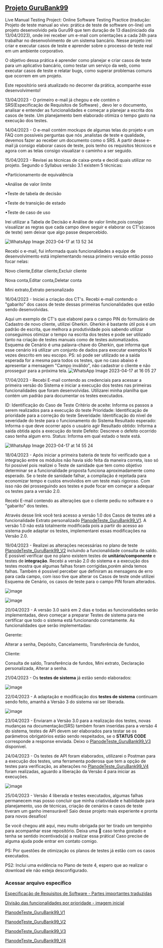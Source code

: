 ## [Projeto GuruBank99](https://www.guru99.com/live-testing-project.html)

Live Manual Testing Project: Online Software Testing Practice (tradução: Projeto de teste manual ao vivo: prática de teste de software on-line) um projeto desenvolvido pela Guru99 que tem duração de 13 dias(iniciado dia 13/04/2023), onde irei receber um e-mail com orientações a cada 24h para trabalhar no desenvolvimento de um sistema bancário. Nesse projeto irei criar e executar casos de teste e aprender sobre o processo de teste real em um ambiente corporativo.

O objetivo dessa prática é aprender como planejar e criar casos de teste para um aplicativo bancário, como testar um serviço da web, como executar casos de teste e relatar bugs, como superar problemas comuns que ocorrem em um projeto.

Este repositório será atualizado no decorrer da prática, acompanhe esse desenvolvimento!

13/04/2023 - O primeiro e-mail já chegou e ele contém o SRS(Especificação de Requisitos de Software) , devo ler o documento, analisar e entender as funcionalidades e começar a planejar a escrita dos casos de teste. Um planejamento bem elaborado otimiza o tempo gasto na execução dos testes.

14/04/2023 - O e-mail contém mockups de algumas telas do projeto e um FAQ com possíveis perguntas que nós ,analistas de teste e qualidade, devemos fazer ao receber um documento como o SRS. A partir desse e-mail já consigo elaborar casos de teste, pois tenho os requisitos técnicos e agora com as telas consigo visualizar o caminho a ser seguido.

15/04/2023 - Revisei as técnicas de caixa-preta e decidi quais utilizar no projeto. Segundo o Syllabus versão 3.1 existem 5 técnicas:

•Particionamento de equivalência

•Análise de valor limite

•Teste de tabela de decisão

•Teste de transição de estado

•Teste de caso de uso

Irei utilizar a Tabela de Decisão e Análise de valor limite,pois consigo visualizar as regras que cada campo deve seguir e elaborar os CT's(casos de teste) sem deixar que algo passe despercebido.

![WhatsApp Image 2023-04-17 at 13 52 34](https://user-images.githubusercontent.com/102709022/232555850-b1098014-a684-41ba-a0ba-cdd431e448c0.jpeg)

Recebi o e-mail, fui informada quais funcionalidades a equipe de desenvolvimento está implementando nessa primeiro versão então posso focar nelas:

Novo cliente,Editar cliente,Excluir cliente

Nova conta,Editar conta,Deletar conta


Mini extrato,Extrato personalizado



16/04/2023 - Iniciei a criação dos CT's. Recebi e-mail contendo o "gabarito" dos casos de teste dessas primeiras funcionalidades que estão sendo desenvolvidas.

Aqui um exemplo de CT's que elaborei para o campo PIN do formulário de Cadastro de novo cliente, utilizei Gherkin. Gherkin é bastante útil pois é um padrão de escrita, que melhora a produtividade pois sabendo utilizar conseguimos otimizar o tempo na escrita dos testes e pode ser utilizado tanto na criação de testes manuais como de testes automatizados. Esquema de Cenário é uma palavra-chave do Gherkin, que informa que esse cenário irá utilizar um conjunto de dados para executar exemplos N vezes descrito em seu escopo. PS: só pode ser utilizado se a saída esperada for a mesma para todos os testes, que no caso abaixo é apresentar a mensagem "Campo inválido", não cadastrar o cliente e não prosseguir para a próxima tela.
![WhatsApp Image 2023-04-17 at 16 05 27](https://user-images.githubusercontent.com/102709022/233801378-a3095bd9-377a-4801-b34e-497cf3227525.jpeg)


17/04/2023 - Recebi E-mail contendo as credenciais para acessar a primeira versão do Sistema e iniciar a execução dos testes nas primeiras funcionalidades que foram desenvolvidas. Utilizarei minha planilha que contém um padrão para documentar os testes executados.

ID: Identificação do Caso de Teste
Critério de aceite: Informa os passos a serem realizados para a execução do teste
Prioridade: Identificação de prioridade para a correção do teste
Severidade: Identificação do nível de severidade do teste para o funcionamento do Sistema
Resultado esperado: Informa o que deve ocorrer após o usuário agir
Resultado obtido: Informa a saída obtida após a execução do teste
Defeito: Descreve o defeito ocorrido caso tenha algum erro.
Status: Informa em qual estado o teste está.


![WhatsApp Image 2023-04-17 at 14 55 24](https://user-images.githubusercontent.com/102709022/232570349-c0520aca-32a4-4894-b641-0b15798dc670.jpeg)

18/04/2023 - Após iniciar a primeira bateria de teste foi verificado que a integração entre os módulos não havia sido feita da maneira correta, isso só foi possivel pois realizei o Teste de sanidade que tem como objetivo determinar se a funcionalidade proposta funciona aproximadamente como esperado. Se o teste de sanidade falhar, a compilação é rejeitada para economizar tempo e custos envolvidos em um teste mais rigoroso. Com isso não dei prosseguindo aos testes e pude focar em começar a adequar os testes para a versão 2.0.

Recebi E-mail contendo as alterações que o cliente pediu no software e o "gabarito" dos testes.

Através desse link você terá acesso a versão 1.0 dos Casos de testes até a funcionalidade Extrato personalizado  [PlanodeTeste_GuruBank99_V1](https://github.com/julissy/Testes_GuruBank99/blob/main/PlanodeTeste_GuruBank99_V1.xlsx). A versão 1.0 não está totalmente modificada pois a partir do acesso ao sistema pude adaptar os testes, implementarei essas modificações na Versão 2.0. 


19/04/2023 - Realizei as alterações necessárias no plano de teste [PlanodeTeste_GuruBank99_V2](https://github.com/julissy/Testes_GuruBank99/blob/main/PlanodeTeste_GuruBank99_V2.xlsx) incluindo a funcionalidade consulta de saldo. É possivel verificar que no plano existem testes de **unitário/componente** e testes de **integração**. Recebi a versão 2.0 do sistema e a execução dos testes mostra que algumas falhas foram corrigidas,porém ainda temos falhas. Também é possivel perceber que definiram as mensagens de erro para cada campo, com isso tive que alterar os Casos de teste onde utilizei Esquema de Cenário, os casos de teste para o campo PIN foram alterados. 


![image](https://user-images.githubusercontent.com/102709022/233801575-5df7660f-8cd8-44fe-ab08-234de907998e.png)


![image](https://user-images.githubusercontent.com/102709022/233798283-28998c3a-328e-41e5-8991-176d1c68d3c2.png)


20/04/2023 - A versão 3.0 sairá em 2 dias e todas as funcionalidades serão implementadas, devo começar a preparar Testes de sistema para me certificar que todo o sistema está funcionando corretamente.
As funcionalidades que serão implementadas:

 Gerente:

Alterar a senha,
Depósito,
Cancelamento,
Transferência de fundos,


Cliente:

Consulta de saldo,
Transferência de fundos,
Mini extrato,
Declaração personalizada,
Alterar a senha.

21/04/2023 - Os **testes de sistema** já estão sendo elaborados:



![image](https://user-images.githubusercontent.com/102709022/233757476-7ff00328-b1c8-433d-b455-8aef395589f8.png)

22/04/2023 - A adaptação e modificação dos **testes de sistema** continuam sendo feito, amanhã a Versão 3 do sistema vai ser liberada.

![image](https://user-images.githubusercontent.com/102709022/234442156-9a8e5444-1c70-41c3-acf4-7f868e9f9899.png)


23/04/2023 - Enviaram a Versão 3.0 para a realização dos testes, novas mudanças na documentação(SRS) também foram inseridas para a versão 4 do sistema, testes de API devem ser elaborados para testar se os parâmetros obrigatórios estão sendo respeitados, se o **STATUS CODE** corresponde a response enviada.
Deixo o [PlanodeTeste_GuruBank99_V3](https://github.com/julissy/Testes_GuruBank99/blob/main/PlanodeTeste_GuruBank99_V3.xlsx) disponivel.  


24/04/2023 - Os testes de API foram elaborados, utilizarei o Postman para a execução dos testes, uma ferramenta poderosa que tem a opção de testes para verificação, as alterações no [PlanodeTeste_GuruBank99_V4](https://github.com/julissy/Testes_GuruBank99/blob/main/PlanodeTeste_GuruBank99_V4.xlsx) foram realizadas, aguardo a liberação da Versão 4 para iniciar as execuções.

![image](https://user-images.githubusercontent.com/102709022/234446439-470c7238-4830-4aee-88df-cbd5aef113cc.png)



25/04/2023 - Versão 4 liberada e testes executados, algumas falhas permanecem mas posso concluir que minha criatividade e habilidade para planejamento, uso de técnicas, criação de cenários e casos de teste tiveram um ganho imensurável! 
Saio desse projeto mais experiente e pronta para novos desafios!


Se você chegou até aqui, meu muito obrigada por ter tirado um tempinho para acompanhar esse repositório. Deixa uma :star2: caso tenha gostado e tenha se sentido incentivado(a) a realizar essa prática!
Caso precise de alguma ajuda pode entrar em contato comigo.

PS: Por questões de otimização os planos de testes já estão com os casos executados.

PS2: Inclui uma evidência no Plano de teste 4, espero que ao realizar o download ele não esteja desconfigurado.


### Acessar arquivo específico

[Especificação de Requisitos de Software - Partes importantes traduzidas](https://github.com/julissy/Testes_GuruBank99/blob/main/SRS_GuruBank99_Traduzido_Partes_Importantes.pdf)

[Divisão das funcionalidades por prioridade - imagem inicial](https://github.com/julissy/Testes_GuruBank99/blob/main/GuruBank99_Funcionalidades_Prioridades.jpg)


[PlanodeTeste_GuruBank99_V1](https://github.com/julissy/Testes_GuruBank99/blob/main/PlanodeTeste_GuruBank99_V1.xlsx)


[PlanodeTeste_GuruBank99_V2](https://github.com/julissy/Testes_GuruBank99/blob/main/PlanodeTeste_GuruBank99_V2.xlsx)


[PlanodeTeste_GuruBank99_V3](https://github.com/julissy/Testes_GuruBank99/blob/main/PlanodeTeste_GuruBank99_V3.xlsx)


[PlanodeTeste_GuruBank99_V4](https://github.com/julissy/Testes_GuruBank99/blob/main/PlanodeTeste_GuruBank99_V4.xlsx)
